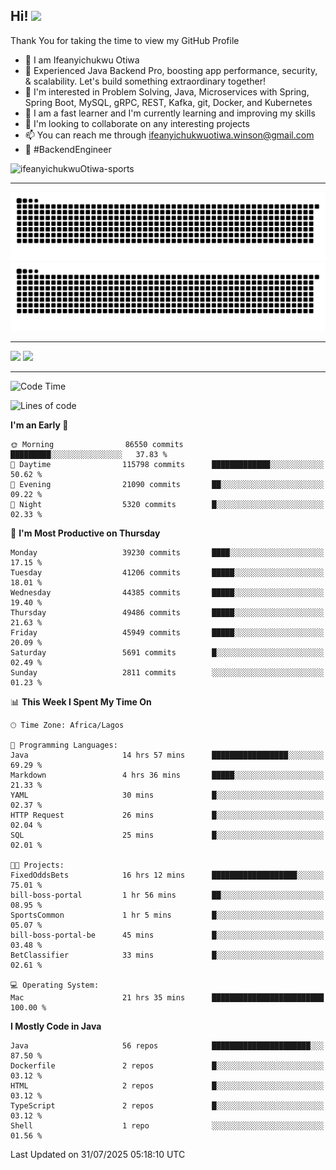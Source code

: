 <!-- BLOG-POST-LIST:START --><!-- BLOG-POST-LIST:END -->

## Hi! <img src="https://media.giphy.com/media/hvRJCLFzcasrR4ia7z/giphy.gif" width="4%"> 

Thank You for taking the time to view my GitHub Profile

- 👋 I am Ifeanyichukwu Otiwa
- 🚀 Experienced Java Backend Pro, boosting app performance, security, & scalability. Let's build something extraordinary together!
- 👀 I'm interested in Problem Solving, Java, Microservices with Spring, Spring Boot, MySQL, gRPC, REST, Kafka, git, Docker, and Kubernetes
- 🌱 I am a fast learner and I'm currently learning and improving my skills
- 💞️ I'm looking to collaborate on any interesting projects
- 📫 You can reach me through ifeanyichukwuotiwa.winson@gmail.com
- 🚀 #BackendEngineer

<p align="left" marginTop="10px"> <img src="https://komarev.com/ghpvc/?username=ifeanyichukwuOtiwa-sports&label=Profile%20views&color=0e75b6&style=for-the-badge" alt="ifeanyichukwuOtiwa-sports" /> </p>

***

<!--🐍📈SNAKEGRAPH / 🌐WEBSITE: https://github.com/Platane/snk -->
![github contribution grid snake animation](https://raw.githubusercontent.com/ifeanyichukwuOtiwa-sports/ifeanyichukwuOtiwa-sports/output/github-contribution-grid-snake-dark.svg#gh-dark-mode-only)![github contribution grid snake animation](https://raw.githubusercontent.com/ifeanyichukwuOtiwa-sports/ifeanyichukwuOtiwa-sports/output/github-contribution-grid-snake.svg#gh-light-mode-only)

***

<p float="left">
  <img float="left" src="https://github-readme-stats.vercel.app/api?username=ifeanyichukwuOtiwa-sports&count_private=true&include_all_commits=true&theme=react&show_icons=true" />
  <img float="right" src="https://github-readme-stats.vercel.app/api/top-langs/?username=ifeanyichukwuOtiwa-sports&layout=compact&show_icons=true&theme=react" /> 
</p>

***



<!--START_SECTION:waka-->
![Code Time](http://img.shields.io/badge/Code%20Time-4%2C025%20hrs%2017%20mins-blue)

![Lines of code](https://img.shields.io/badge/From%20Hello%20World%20I%27ve%20Written-61.8%20million%20lines%20of%20code-blue)

**I'm an Early 🐤** 

```text
🌞 Morning                86550 commits       █████████░░░░░░░░░░░░░░░░   37.83 % 
🌆 Daytime                115798 commits      █████████████░░░░░░░░░░░░   50.62 % 
🌃 Evening                21090 commits       ██░░░░░░░░░░░░░░░░░░░░░░░   09.22 % 
🌙 Night                  5320 commits        █░░░░░░░░░░░░░░░░░░░░░░░░   02.33 % 
```
📅 **I'm Most Productive on Thursday** 

```text
Monday                   39230 commits       ████░░░░░░░░░░░░░░░░░░░░░   17.15 % 
Tuesday                  41206 commits       █████░░░░░░░░░░░░░░░░░░░░   18.01 % 
Wednesday                44385 commits       █████░░░░░░░░░░░░░░░░░░░░   19.40 % 
Thursday                 49486 commits       █████░░░░░░░░░░░░░░░░░░░░   21.63 % 
Friday                   45949 commits       █████░░░░░░░░░░░░░░░░░░░░   20.09 % 
Saturday                 5691 commits        █░░░░░░░░░░░░░░░░░░░░░░░░   02.49 % 
Sunday                   2811 commits        ░░░░░░░░░░░░░░░░░░░░░░░░░   01.23 % 
```


📊 **This Week I Spent My Time On** 

```text
🕑︎ Time Zone: Africa/Lagos

💬 Programming Languages: 
Java                     14 hrs 57 mins      █████████████████░░░░░░░░   69.29 % 
Markdown                 4 hrs 36 mins       █████░░░░░░░░░░░░░░░░░░░░   21.33 % 
YAML                     30 mins             █░░░░░░░░░░░░░░░░░░░░░░░░   02.37 % 
HTTP Request             26 mins             █░░░░░░░░░░░░░░░░░░░░░░░░   02.04 % 
SQL                      25 mins             █░░░░░░░░░░░░░░░░░░░░░░░░   02.01 % 

🐱‍💻 Projects: 
FixedOddsBets            16 hrs 12 mins      ███████████████████░░░░░░   75.01 % 
bill-boss-portal         1 hr 56 mins        ██░░░░░░░░░░░░░░░░░░░░░░░   08.95 % 
SportsCommon             1 hr 5 mins         █░░░░░░░░░░░░░░░░░░░░░░░░   05.07 % 
bill-boss-portal-be      45 mins             █░░░░░░░░░░░░░░░░░░░░░░░░   03.48 % 
BetClassifier            33 mins             █░░░░░░░░░░░░░░░░░░░░░░░░   02.61 % 

💻 Operating System: 
Mac                      21 hrs 35 mins      █████████████████████████   100.00 % 
```

**I Mostly Code in Java** 

```text
Java                     56 repos            ██████████████████████░░░   87.50 % 
Dockerfile               2 repos             █░░░░░░░░░░░░░░░░░░░░░░░░   03.12 % 
HTML                     2 repos             █░░░░░░░░░░░░░░░░░░░░░░░░   03.12 % 
TypeScript               2 repos             █░░░░░░░░░░░░░░░░░░░░░░░░   03.12 % 
Shell                    1 repo              ░░░░░░░░░░░░░░░░░░░░░░░░░   01.56 % 
```




 Last Updated on 31/07/2025 05:18:10 UTC
<!--END_SECTION:waka-->

<!--
<p align="center">
![trophy](https://github-profile-trophy.vercel.app/?username=ifeanyichukwuOtiwa-sports&theme=onedark) (https://github.com/ryo-ma/github-profile-trophy)
</p>
-->

<!---
ifeanyi-otiwa/ifeanyi-otiwa is a ✨ special ✨ repository because its `README.md` (this file) appears on your GitHub profile.
You can click the Preview link to take a look at your changes.
--->
